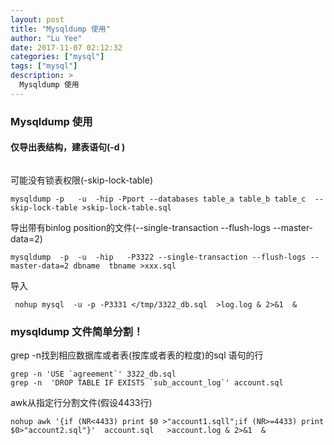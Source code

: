 ```yaml
---
layout: post
title: "Mysqldump 使用"
author: "Lu Yee"
date: 2017-11-07 02:12:32
categories: ["mysql"]
tags: ["mysql"]
description: >
  Mysqldump 使用
---
```


### Mysqldump 使用

####  仅导出表结构，建表语句(-d )

```

```

可能没有锁表权限(-skip-lock-table)

```
mysqldump -p   -u  -hip -Pport --databases table_a table_b table_c  --skip-lock-table >skip-lock-table.sql 
```

导出带有binlog position的文件(--single-transaction --flush-logs --master-data=2)

```
mysqldump  -p  -u  -hip   -P3322 --single-transaction --flush-logs --master-data=2 dbname  tbname >xxx.sql
```


导入

```
 nohup mysql  -u -p -P3331 </tmp/3322_db.sql  >log.log & 2>&1  &
```

### mysqldump 文件简单分割！

grep -n找到相应数据库或者表(按库或者表的粒度)的sql 语句的行
```
grep -n 'USE `agreement`' 3322_db.sql
grep -n  'DROP TABLE IF EXISTS `sub_account_log`' account.sql  
```
awk从指定行分割文件(假设4433行)

```
nohup awk '{if (NR<4433) print $0 >"account1.sqll";if (NR>=4433) print $0>"account2.sql"}'  account.sql   >account.log & 2>&1  &
```



